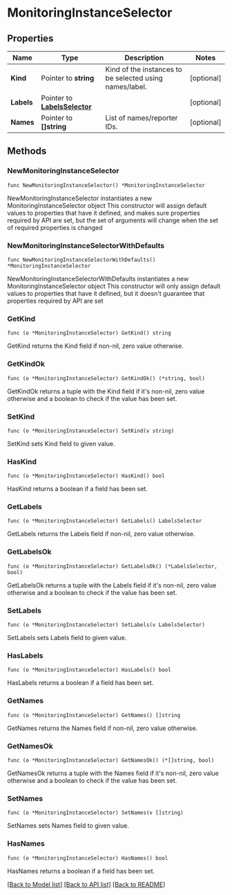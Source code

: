 # MonitoringInstanceSelector

## Properties

Name | Type | Description | Notes
------------ | ------------- | ------------- | -------------
**Kind** | Pointer to **string** | Kind of the instances to be selected using names/label. | [optional] 
**Labels** | Pointer to [**LabelsSelector**](labelsSelector.md) |  | [optional] 
**Names** | Pointer to **[]string** | List of names/reporter IDs. | [optional] 

## Methods

### NewMonitoringInstanceSelector

`func NewMonitoringInstanceSelector() *MonitoringInstanceSelector`

NewMonitoringInstanceSelector instantiates a new MonitoringInstanceSelector object
This constructor will assign default values to properties that have it defined,
and makes sure properties required by API are set, but the set of arguments
will change when the set of required properties is changed

### NewMonitoringInstanceSelectorWithDefaults

`func NewMonitoringInstanceSelectorWithDefaults() *MonitoringInstanceSelector`

NewMonitoringInstanceSelectorWithDefaults instantiates a new MonitoringInstanceSelector object
This constructor will only assign default values to properties that have it defined,
but it doesn't guarantee that properties required by API are set

### GetKind

`func (o *MonitoringInstanceSelector) GetKind() string`

GetKind returns the Kind field if non-nil, zero value otherwise.

### GetKindOk

`func (o *MonitoringInstanceSelector) GetKindOk() (*string, bool)`

GetKindOk returns a tuple with the Kind field if it's non-nil, zero value otherwise
and a boolean to check if the value has been set.

### SetKind

`func (o *MonitoringInstanceSelector) SetKind(v string)`

SetKind sets Kind field to given value.

### HasKind

`func (o *MonitoringInstanceSelector) HasKind() bool`

HasKind returns a boolean if a field has been set.

### GetLabels

`func (o *MonitoringInstanceSelector) GetLabels() LabelsSelector`

GetLabels returns the Labels field if non-nil, zero value otherwise.

### GetLabelsOk

`func (o *MonitoringInstanceSelector) GetLabelsOk() (*LabelsSelector, bool)`

GetLabelsOk returns a tuple with the Labels field if it's non-nil, zero value otherwise
and a boolean to check if the value has been set.

### SetLabels

`func (o *MonitoringInstanceSelector) SetLabels(v LabelsSelector)`

SetLabels sets Labels field to given value.

### HasLabels

`func (o *MonitoringInstanceSelector) HasLabels() bool`

HasLabels returns a boolean if a field has been set.

### GetNames

`func (o *MonitoringInstanceSelector) GetNames() []string`

GetNames returns the Names field if non-nil, zero value otherwise.

### GetNamesOk

`func (o *MonitoringInstanceSelector) GetNamesOk() (*[]string, bool)`

GetNamesOk returns a tuple with the Names field if it's non-nil, zero value otherwise
and a boolean to check if the value has been set.

### SetNames

`func (o *MonitoringInstanceSelector) SetNames(v []string)`

SetNames sets Names field to given value.

### HasNames

`func (o *MonitoringInstanceSelector) HasNames() bool`

HasNames returns a boolean if a field has been set.


[[Back to Model list]](../README.md#documentation-for-models) [[Back to API list]](../README.md#documentation-for-api-endpoints) [[Back to README]](../README.md)


